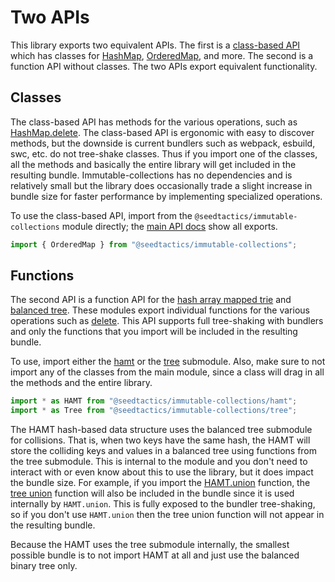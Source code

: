 # Two APIs

This library exports two equivalent APIs. The first is a [class-based API](api/classes) which has classes
for [HashMap](api/hashmap), [OrderedMap](api/orderedmap), and more. The second is a function API without classes. The two
APIs export equivalent functionality.

## Classes

The class-based API has methods for the various operations, such as [HashMap.delete](api/hashmap#delete).
The class-based API is ergonomic with easy to discover methods, but the downside
is current bundlers such as webpack, esbuild, swc, etc. do not tree-shake classes. Thus if you import
one of the classes, all the methods and basically the entire library will get included in the resulting bundle. Immutable-collections
has no dependencies and is relatively small but the library does occasionally trade a slight increase in bundle size for
faster performance by implementing specialized operations.

To use the class-based API, import from the `@seedtactics/immutable-collections` module directly; the [main API docs](api/classes) show all exports.

```ts
import { OrderedMap } from "@seedtactics/immutable-collections";
```

## Functions

The second API is a function API for the [hash array mapped trie](api/hamt) and [balanced tree](api/tree).
These modules export individual functions for the various operations such as [delete](api/hamt#delete).
This API supports full tree-shaking with bundlers and only the functions that you import will be included
in the resulting bundle.

To use, import either the [hamt](api/hamt) or the [tree](api/tree) submodule.
Also, make sure to not import any of the classes from the main module, since a
class will drag in all the methods and the entire library.

```ts
import * as HAMT from "@seedtactics/immutable-collections/hamt";
import * as Tree from "@seedtactics/immutable-collections/tree";
```

The HAMT hash-based data structure uses the balanced tree submodule for collisions. That
is, when two keys have the same hash, the HAMT will store the colliding keys and
values in a balanced tree using functions from the tree submodule. This is
internal to the module and you don't need to interact with or even know about this to
use the library, but it does impact the bundle size. For example, if you import
the [HAMT.union](api/hamt#union) function, the [tree union](api/tree#union) function will also be
included in the bundle since it is used internally by `HAMT.union`. This is fully
exposed to the bundler tree-shaking, so if you don't use `HAMT.union` then the tree
union function will not appear in the resulting bundle.

Because the HAMT uses the tree submodule internally, the smallest possible bundle
is to not import HAMT at all and just use the balanced binary tree only.
